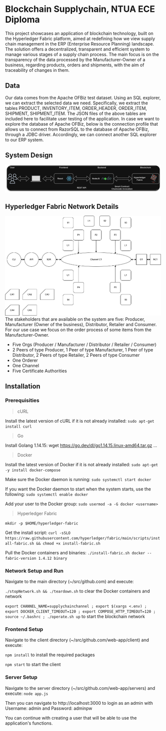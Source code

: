 # Blockchain Supplychain, NTUA ECE Diploma
This project showcases an application of blockchain technology, built on the Hyperledger Fabric platform, aimed at redefining how we view supply chain management in the ERP (Enterprise Resource Planning) landscape. The solution offers a decentralized, transparent and efficient system to manage various stages of a supply chain process. The main focus is on the transparency of the data processed by the Manufacturer-Owner of a business, regarding products, orders and shipments, with the aim of traceability of changes in them.

## Data
Our data comes from the Apache OFBiz test dataset. Using an SQL explorer, we can extract the selected data we need. Specifically, we extract the tables PRODUCT, INVENTORY_ITEM, ORDER_HEADER, ORDER_ITEM, SHIPMENT, SHIPMENT_ITEM. The JSON files of the above tables are included here to facilitate user testing of the application. In case we want to explore the database of Apache OFBiz, below is the connection profile that allows us to connect from RazorSQL to the database of Apache OFBiz, through a JDBC driver. Accordingly, we can connect another SQL explorer to our ERP system.

## System Design
![System design](https://github.com/stefanostsolos/blockchain-supplychain/blob/main/imgs/system.png?raw=true)

## Hyperledger Fabric Network Details
![Architecture of the blockchain system](https://github.com/stefanostsolos/blockchain-supplychain/blob/main/imgs/architecture.png?raw=true)
The stakeholders that are available on the system are five: Producer, Manufacturer (Owner of the business), Distributor, Retailer and Consumer. For our use case we focus on the order process of some items from the Manufacturer-Owner.
- Five Orgs (Producer / Manufacturer / Distributor / Retailer / Consumer)
- 2 Peers of type Producer, 1 Peer of type Manufacturer, 1 Peer of type Distributor, 2 Peers of type Retailer, 2 Peers of type Consumer
- One Orderer
- One Channel
- Five Certificate Authorities

## Installation

### Prerequisities
> cURL

Install the latest version of cURL if it is not already installed:
```sudo apt-get install curl```

> Go

Install Golang 1.14.15:
wget https://go.dev/dl/go1.14.15.linux-amd64.tar.gz
...

> Docker

Install the latest version of Docker if it is not already installed:
```sudo apt-get -y install docker-compose```

Make sure the Docker daemon is running:
```sudo systemctl start docker```

If you want the Docker daemon to start when the system starts, use the following:
```sudo systemctl enable docker```

Add your user to the Docker group:
```sudo usermod -a -G docker <username>```

> Hyperledger Fabric

```mkdir -p $HOME/hyperledger-fabric```

Get the install script:
```curl -sSLO https://raw.githubusercontent.com/hyperledger/fabric/main/scripts/install-fabric.sh && chmod +x install-fabric.sh```

Pull the Docker containers and binaries:
```./install-fabric.sh docker --fabric-version 1.4.12 binary```

### Network Setup and Run
Navigate to the main directory (~/src/github.com) and execute: 

```./stopNetwork.sh && ./teardown.sh``` to clear the Docker containers and network

```export CHANNEL_NAME=supplychainchannel ; export $(xargs <.env) ; export DOCKER_CLIENT_TIMEOUT=120 ; export COMPOSE_HTTP_TIMEOUT=120 ; source ~/.bashrc ; ./operate.sh up``` to start the blockchain network

### Frontend Setup
Navigate to the client directory (~/src/github.com/web-app/client) and execute:

```npm install``` to install the required packages

```npm start``` to start the client

### Server Setup
Navigate to the server directory (~/src/github.com/web-app/servers) and execute:
```node app.js```

Then you can navigate to http://localhost:3000 to login as an admin with Username: admin and Password: adminpw

You can continue with creating a user that will be able to use the application's functions.
